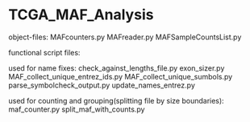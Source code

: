 TCGA_MAF_Analysis
=================
object-files:
MAFcounters.py 
MAFreader.py 
MAFSampleCountsList.py

functional script files:

used for name fixes:
check_against_lengths_file.py 
exon_sizer.py 
MAF_collect_unique_entrez_ids.py 
MAF_collect_unique_sumbols.py 
parse_symbolcheck_output.py 
update_names_entrez.py 


used for counting and grouping(splitting file by size boundaries): 
maf_counter.py 
split_maf_with_counts.py
